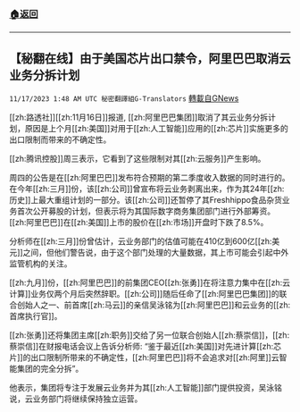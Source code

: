 ###  [:house:返回](README.md)
---


## 【秘翻在线】由于美国芯片出口禁令，阿里巴巴取消云业务分拆计划
`11/17/2023 1:48 AM UTC 秘密翻譯組G-Translators` [轉載自GNews](https://gnews.org/articles/1985860)

[[zh:路透社]][[zh:11月16日]]报道, [[zh:阿里巴巴集团]]取消了其云业务分拆计划，原因是上个月[[zh:美国]]对用于[[zh:人工智能]]应用的[[zh:芯片]]实施更多的出口限制而带来的不确定性。

[[zh:腾讯控股]]周三表示，它看到了这些限制对其[[zh:云服务]]产生影响。

周四的公告是在[[zh:阿里巴巴]]发布符合预期的第二季度收入数据的同时进行的。在今年[[zh:三月]]份，该[[zh:公司]]曾宣布将云业务剥离出来，作为其24年[[zh:历史]]上最大重组计划的一部分。该[[zh:公司]]还暂停了其Freshhippo食品杂货业务首次公开募股的计划，但表示将为其国际数字商务集团部门进行外部筹资。[[zh:阿里巴巴]]在[[zh:美国]]上市的股价在[[zh:市场]]开盘时下跌了8.5%。

分析师在[[zh:三月]]份曾估计，云业务部门的估值可能在410亿到600亿[[zh:美元]]之间，但他们警告说，由于这个部门处理的大量数据，其上市可能会引起中外监管机构的关注。

[[zh:九月]]份，[[zh:阿里巴巴]]的前集团CEO[[zh:张勇]]在将注意力集中在[[zh:云计算]]业务仅两个月后突然辞职。[[zh:公司]]随后任命了[[zh:阿里巴巴集团]]的联合创始人之一、前首席[[zh:马云]]的亲信吴泳铭为[[zh:阿里巴巴]]和云业务的[[zh:首席执行官]]。

[[zh:张勇]]还将集团主席[[zh:职务]]交给了另一位联合创始人[[zh:蔡崇信]]，[[zh:蔡崇信]]在财报电话会议上告诉分析师: “鉴于最近[[zh:美国]]对先进计算[[zh:芯片]]的出口限制所带来的不确定性，[[zh:阿里巴巴]]将不会追求对[[zh:阿里]]云智能集团的完全分拆”。

他表示，集团将专注于发展云业务并为其[[zh:人工智能]]部门提供投资，吴泳铭说，云业务部门将继续保持独立运营。
